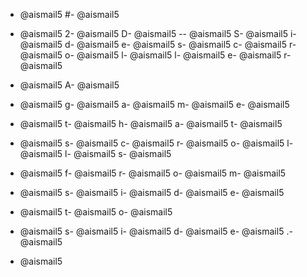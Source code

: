 - @aismail5
#- @aismail5
 - @aismail5
2- @aismail5
D- @aismail5
-- @aismail5
S- @aismail5
i- @aismail5
d- @aismail5
e- @aismail5
s- @aismail5
c- @aismail5
r- @aismail5
o- @aismail5
l- @aismail5
l- @aismail5
e- @aismail5
r- @aismail5

- @aismail5
A- @aismail5
 - @aismail5
g- @aismail5
a- @aismail5
m- @aismail5
e- @aismail5
 - @aismail5
t- @aismail5
h- @aismail5
a- @aismail5
t- @aismail5
 - @aismail5
s- @aismail5
c- @aismail5
r- @aismail5
o- @aismail5
l- @aismail5
l- @aismail5
s- @aismail5
 - @aismail5
f- @aismail5
r- @aismail5
o- @aismail5
m- @aismail5
 - @aismail5
s- @aismail5
i- @aismail5
d- @aismail5
e- @aismail5
 - @aismail5
t- @aismail5
o- @aismail5
 - @aismail5
s- @aismail5
i- @aismail5
d- @aismail5
e- @aismail5
.- @aismail5

- @aismail5

